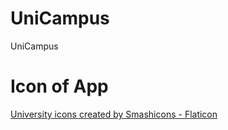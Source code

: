 # UniCampus
UniCampus

# Icon of App

[University icons created by Smashicons - Flaticon](https://www.flaticon.com/free-icons/university)
